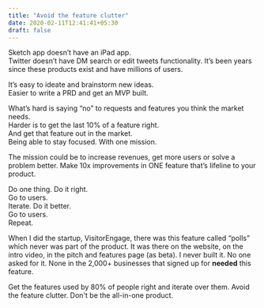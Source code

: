 ```yaml
---
title: "Avoid the feature clutter"
date: 2020-02-11T12:41:41+05:30
draft: false
---
```


Sketch app doesn’t have an iPad app.   
Twitter doesn’t have DM search or edit tweets functionality. It’s been years since these products exist and have millions of users. 

It’s easy to ideate and brainstorm new ideas.   
Easier to write a PRD and get an MVP built. 

What’s hard is saying “no” to requests and features you think the market needs.   
Harder is to get the last 10% of a feature right.   
And get that feature out in the market.   
Being able to stay focused. With one mission.   

The mission could be to increase revenues, get more users or solve a problem better.
Make 10x improvements in ONE feature that’s lifeline to your product.

Do one thing. Do it right.   
Go to users.   
Iterate. Do it better.   
Go to users.   
Repeat.   

When I did the startup, VisitorEngage, there was this feature called “polls” which never was part of the product. It was there on the website, on the intro video, in the pitch and features page (as beta). I never built it. No one asked for it. None in the 2,000+ businesses that signed up for **needed** this feature. 

Get the features used by 80% of people right and iterate over them.  Avoid the feature clutter. Don't be the all-in-one product.    